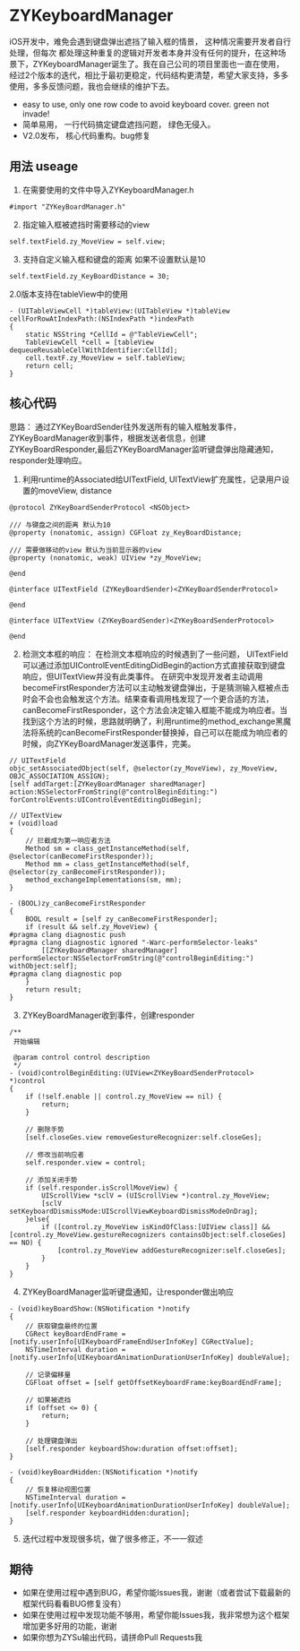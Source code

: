 # ZYKeyboardManager
iOS开发中，难免会遇到键盘弹出遮挡了输入框的情景， 这种情况需要开发者自行处理，但每次
都处理这种重复的逻辑对开发者本身并没有任何的提升，在这种场景下，ZYKeyboardManager诞生了。我在自己公司的项目里面也一直在使用，经过2个版本的迭代，相比于最初更稳定，代码结构更清楚，希望大家支持，多多使用，多多反馈问题，我也会继续的维护下去。
- easy to use, only one row code to avoid keyboard cover. green not invade!
- 简单易用， 一行代码搞定键盘遮挡问题， 绿色无侵入。
- V2.0发布， 核心代码重构。bug修复

## 用法 useage
1. 在需要使用的文件中导入ZYKeyboardManager.h
```
#import "ZYKeyBoardManager.h"
```
2. 指定输入框被遮挡时需要移动的view
```
self.textField.zy_MoveView = self.view;
```
3. 支持自定义输入框和键盘的距离 如果不设置默认是10
```
self.textField.zy_KeyBoardDistance = 30;
```

2.0版本支持在tableView中的使用
```
- (UITableViewCell *)tableView:(UITableView *)tableView cellForRowAtIndexPath:(NSIndexPath *)indexPath
{
    static NSString *CellId = @"TableViewCell";
    TableViewCell *cell = [tableView dequeueReusableCellWithIdentifier:CellId];
    cell.textF.zy_MoveView = self.tableView;
    return cell;
}
```
## 核心代码
思路： 通过ZYKeyBoardSender往外发送所有的输入框触发事件，ZYKeyBoardManager收到事件，根据发送者信息，创建ZYKeyBoardResponder,最后ZYKeyBoardManager监听键盘弹出隐藏通知，responder处理响应。

1. 利用runtime的Associated给UITextField, UITextView扩充属性，记录用户设置的moveView, distance
```
@protocol ZYKeyBoardSenderProtocol <NSObject>

/// 与键盘之间的距离 默认为10
@property (nonatomic, assign) CGFloat zy_KeyBoardDistance;

/// 需要做移动的view 默认为当前显示器的view
@property (nonatomic, weak) UIView *zy_MoveView;

@end

@interface UITextField (ZYKeyBoardSender)<ZYKeyBoardSenderProtocol>

@end

@interface UITextView (ZYKeyBoardSender)<ZYKeyBoardSenderProtocol>

@end
```
2. 检测文本框的响应：
在检测文本框响应的时候遇到了一些问题， UITextField可以通过添加UIControlEventEditingDidBegin的action方式直接获取到键盘响应，但UITextView并没有此类事件。
在研究中发现开发者主动调用becomeFirstResponder方法可以主动触发键盘弹出，于是猜测输入框被点击时会不会也会触发这个方法。结果查看调用栈发现了一个更合适的方法，canBecomeFirstResponder，这个方法会决定输入框能不能成为响应者。当找到这个方法的时候，思路就明确了，利用runtime的method_exchange黑魔法将系统的canBecomeFirstResponder替换掉，自己可以在能成为响应者的时候，向ZYKeyBoardManager发送事件，完美。
```
// UITextField
objc_setAssociatedObject(self, @selector(zy_MoveView), zy_MoveView, OBJC_ASSOCIATION_ASSIGN);
[self addTarget:[ZYKeyBoardManager sharedManager] action:NSSelectorFromString(@"controlBeginEditing:") forControlEvents:UIControlEventEditingDidBegin];

// UITextView
+ (void)load
{
    // 拦截成为第一响应者方法
    Method sm = class_getInstanceMethod(self, @selector(canBecomeFirstResponder));
    Method mm = class_getInstanceMethod(self, @selector(zy_canBecomeFirstResponder));
    method_exchangeImplementations(sm, mm);
}

- (BOOL)zy_canBecomeFirstResponder
{
    BOOL result = [self zy_canBecomeFirstResponder];
    if (result && self.zy_MoveView) {
#pragma clang diagnostic push
#pragma clang diagnostic ignored "-Warc-performSelector-leaks"
        [[ZYKeyBoardManager sharedManager] performSelector:NSSelectorFromString(@"controlBeginEditing:") withObject:self];
#pragma clang diagnostic pop
    }
    return result;
}
```
3. ZYKeyBoardManager收到事件，创建responder
```
/**
 开始编辑
 
 @param control control description
 */
- (void)controlBeginEditing:(UIView<ZYKeyBoardSenderProtocol> *)control
{
    if (!self.enable || control.zy_MoveView == nil) {
        return;
    }
    
    // 删除手势
    [self.closeGes.view removeGestureRecognizer:self.closeGes];
    
    // 修改当前响应者
    self.responder.view = control;
    
    // 添加关闭手势
    if (self.responder.isScrollMoveView) {
        UIScrollView *sclV = (UIScrollView *)control.zy_MoveView;
        [sclV setKeyboardDismissMode:UIScrollViewKeyboardDismissModeOnDrag];
    }else{
        if ([control.zy_MoveView isKindOfClass:[UIView class]] && [control.zy_MoveView.gestureRecognizers containsObject:self.closeGes] == NO) {
            [control.zy_MoveView addGestureRecognizer:self.closeGes];
        }
    }
}
```

4. ZYKeyBoardManager监听键盘通知，让responder做出响应
```
- (void)keyBoardShow:(NSNotification *)notify
{   
    // 获取键盘最终的位置
    CGRect keyBoardEndFrame = [notify.userInfo[UIKeyboardFrameEndUserInfoKey] CGRectValue];
    NSTimeInterval duration = [notify.userInfo[UIKeyboardAnimationDurationUserInfoKey] doubleValue];
    
    // 记录偏移量
    CGFloat offset = [self getOffsetKeyboardFrame:keyBoardEndFrame];
    
    // 如果被遮挡
    if (offset <= 0) {
        return;
    }
    
    // 处理键盘弹出
    [self.responder keyboardShow:duration offset:offset];
}

- (void)keyBoardHidden:(NSNotification *)notify
{   
    // 恢复移动视图位置
    NSTimeInterval duration = [notify.userInfo[UIKeyboardAnimationDurationUserInfoKey] doubleValue];
    [self.responder keyboardHidden:duration];
}
```
5. 迭代过程中发现很多坑，做了很多修正，不一一叙述
## 期待
* 如果在使用过程中遇到BUG，希望你能Issues我，谢谢（或者尝试下载最新的框架代码看看BUG修复没有）
* 如果在使用过程中发现功能不够用，希望你能Issues我，我非常想为这个框架增加更多好用的功能，谢谢
* 如果你想为ZYSu输出代码，请拼命Pull Requests我